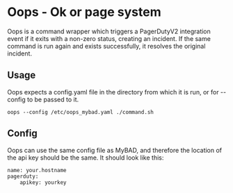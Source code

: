 # Oops - Ok or page system
Oops is a command wrapper which triggers a PagerDutyV2 integration event if it exits with a non-zero status, creating an incident. If the same command is run again and exists successfully, it resolves the original incident.

## Usage
Oops expects a config.yaml file in the directory from which it is run, or for --config to be passed to it.

```
oops --config /etc/oops_mybad.yaml ./command.sh
```

## Config
Oops can use the same config file as MyBAD, and therefore the location of the api key should be the same. It should look like this:

```
name: your.hostname
pagerduty:
    apikey: yourkey
```